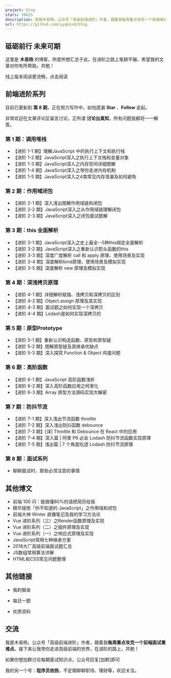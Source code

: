 ```yaml
---
project: blog
stars: 10623
description: 我是木易杨，公众号「高级前端进阶」作者，跟着我每周重点攻克一个前端面试重难点。接下来让我带你走进高级前端的世界，在进阶的路上，共勉！
url: https://github.com/yygmind/blog
---
```


砥砺前行 未来可期
---------

这里是 **木易杨** 的博客，所思所想汇总于此，在进阶之路上笔耕不辍，希望我的文章对你有所帮助，共勉！

线上版本阅读更流畅，点击阅读

  

前端进阶系列
------

目前已更新到 **第 8 期**，正在努力写作中，如怕遗漏 **Star** 、**Follow** 走起。

非常欢迎在文章评论区留言讨论，正所谓 **讨论出真知**，所有问题我都将一一解答。

  

### 第 1 期：调用堆栈

-   【进阶 1-1 期】理解JavaScript 中的执行上下文和执行栈
-   【进阶 1-2 期】JavaScript深入之执行上下文栈和变量对象
-   【进阶 1-3 期】JavaScript深入之内存空间详细图解
-   【进阶 1-4 期】JavaScript深入之带你走进内存机制
-   【进阶 1-5 期】JavaScript深入之4类常见内存泄漏及如何避免

  

### 第 2 期：作用域闭包

-   【进阶 2-1 期】深入浅出图解作用域链和闭包
-   【进阶 2-2 期】JavaScript深入之从作用域链理解闭包
-   【进阶 2-3 期】JavaScript深入之闭包面试题解

  

### 第 3 期：this 全面解析

-   【进阶 3-1 期】JavaScript深入之史上最全--5种this绑定全面解析
-   【进阶 3-2 期】JavaScript深入之重新认识箭头函数的this
-   【进阶 3-3 期】深度广度解析 call 和 apply 原理、使用场景及实现
-   【进阶 3-4 期】深度解析bind原理、使用场景及模拟实现
-   【进阶 3-5 期】深度解析 new 原理及模拟实现

  

### 第 4 期：深浅拷贝原理

-   【进阶 4-1 期】详细解析赋值、浅拷贝和深拷贝的区别
-   【进阶 4-2 期】Object.assign 原理及其实现
-   【进阶 4-3 期】面试题之如何实现一个深拷贝
-   【进阶 4-4 期】Lodash是如何实现深拷贝的

  

### 第 5 期：原型Prototype

-   【进阶 5-1 期】重新认识构造函数、原型和原型链
-   【进阶 5-2 期】图解原型链及其继承优缺点
-   【进阶 5-3 期】深入探究 Function & Object 鸡蛋问题

  

### 第 6 期：高阶函数

-   【进阶 6-1 期】JavaScript 高阶函数浅析
-   【进阶 6-2 期】深入高阶函数应用之柯里化
-   【进阶 6-3 期】Array 原型方法源码实现大解密

  

### 第 7 期：防抖节流

-   【进阶 7-1 期】深入浅出节流函数 throttle
-   【进阶 7-2 期】深入浅出防抖函数 debounce
-   【进阶 7-3 期】\[译\] Throttle 和 Debounce 在 React 中的应用
-   【进阶 7-4 期】深入篇 | 阿里 P6 必会 Lodash 防抖节流函数实现原理
-   【进阶 7-5 期】浅出篇 | 7 个角度吃透 Lodash 防抖节流原理

  

### 第 8 期：面试系列

-   聊聊面试时，那些必须注意的事情

  

其他博文
----

-   前端 100 问：能搞懂80%的请把简历给我
-   精华提炼「你不知道的 JavaScript」之作用域和闭包
-   前端大神 Winter 直播笔记及我的学习方法论
-   Vue 进阶系列（三）之Render函数原理及实现
-   Vue 进阶系列（二）之插件原理及实现
-   Vue 进阶系列（一）之响应式原理及实现
-   JavaScript常用七种继承方案
-   2018大厂高级前端面试题汇总
-   JS数组常用算法详解
-   HTML和CSS常见问题整理

  

其他链接
----

-   我的掘金
    
-   每日一题
    
-   优质资料
    

  

交流
--

我是木易杨，公众号「高级前端进阶」作者，跟着我**每周重点攻克一个前端面试重难点**。接下来让我带你走进高级前端的世界，在进阶的路上，共勉！

如果你想加群讨论每期面试知识点，公众号回复\[加群\]即可

我的另一个号：**程序员依扬**，不定期聊聊职场、理财等，欢迎关注。

